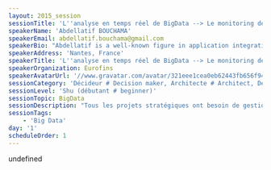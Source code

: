 ```yaml
---
layout: 2015_session
sessionTitle: 'L''analyse en temps réel de BigData --> Le monitoring de flux par l’exemple'
speakerName: 'Abdellatif BOUCHAMA'
speakerEmail: abdellatif.bouchama@gmail.com
speakerBio: "Abdellatif is a well-known figure in application integration, data management, big data, IoT, having worked as consultant and as IT Solutions Architect after.\n\nAbdellatif is co-founder of BusHorn.com, speaker at IT conferences, and shares his experiences with new technologies on http://bushorn.com/author/a_bouchama/. \n\nSpecialties: Consulting, Developing, Enterprise Application Integration (EAI), Service-oriented Architecture (SOA), Big Data, Internet of Things (IoT)."
speakerAddress: 'Nantes, France'
speakerTitle: 'L''analyse en temps réel de BigData --> Le monitoring de flux par l’exemple'
speakerOrganization: Eurofins
speakerAvatarUrl: '//www.gravatar.com/avatar/321eee1cea0eb62443fb656f947fa299?size=200&default=mm'
sessionCategory: 'Décideur # Decision maker, Architecte # Architect, Développeur # Developer, Designer, Autre # Other'
sessionLevel: 'Shu (débutant # beginner)'
sessionTopic: BigData
sessionDescription: "Tous les projets stratégiques ont besoin de gestion et de surveillance, et les questions qui se posent souvent:\n\tComment puis-je visualiser la santé de ma plate-forme?\n\tComment puis-je analyser les données de mes applications?\n\tComment puis-je visualiser la performance de l'entreprise et la part des objectifs atteints?\nDans cette présentation nous allons voir comment nous pouvons répondre à ces questions et donner des tableaux de bord spécifiques fondés sur un ensemble de produits open source qui permettent de centraliser et d'analyser des données de votre SI en temps réel.\n"
sessionTags:
    - 'Big Data'
day: '1'
scheduleOrder: 1
---
```


undefined
